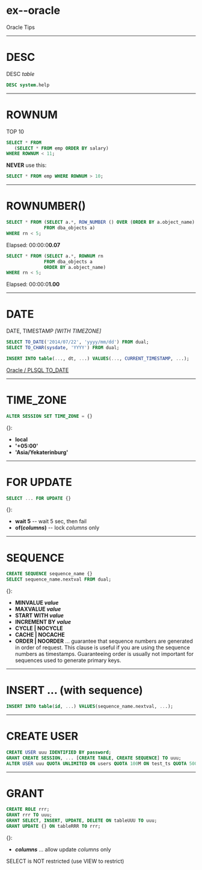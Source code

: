# ex--oracle
Oracle Tips

____
# DESC
DESC _table_
```sql
DESC system.help
```

____
# ROWNUM
TOP 10
```sql
SELECT * FROM
   (SELECT * FROM emp ORDER BY salary)
WHERE ROWNUM < 11;
```

**NEVER** use this:
```sql
SELECT * FROM emp WHERE ROWNUM > 10;
```

____
# ROWNUMBER()
```sql
SELECT * FROM (SELECT a.*, ROW_NUMBER () OVER (ORDER BY a.object_name) rn
              FROM dba_objects a)
WHERE rn < 5;
```
Elapsed: 00:00:0**0.07**
```sql
SELECT * FROM (SELECT a.*, ROWNUM rn
              FROM dba_objects a
              ORDER BY a.object_name)
WHERE rn < 5;
```
Elapsed: 00:00:0**1.00**

____
# DATE
DATE,
TIMESTAMP _[WITH TIMEZONE]_
```sql
SELECT TO_DATE('2014/07/22', 'yyyy/mm/dd') FROM dual;
SELECT TO_CHAR(sysdate, 'YYYY') FROM dual;

INSERT INTO table(..., dt, ...) VALUES(..., CURRENT_TIMESTAMP, ...);
```
[Oracle / PLSQL TO_DATE](http://oracleplsql.ru/to_date-function.html)

____
# TIME_ZONE
```sql
ALTER SESSION SET TIME_ZONE = {}
```
{}:
- **local**
- **'+05:00'**
- **'Asia/Yekaterinburg'**

____
# FOR UPDATE
```sql
SELECT ... FOR UPDATE {}
```
{}:
- **wait 5** -- wait 5 sec, then fail
- **of(_columns_)** -- lock _columns_ only

____
# SEQUENCE
```sql
CREATE SEQUENCE sequence_name {}
SELECT sequence_name.nextval FROM dual;
```
{}:
- **MINVALUE _value_**
- **MAXVALUE _value_**
- **START WITH _value_**
- **INCREMENT BY _value_**
- **CYCLE | NOCYCLE**
- **CACHE | NOCACHE**
- **ORDER | NOORDER** ... guarantee that sequence numbers are generated in order of request.
This clause is useful if you are using the sequence numbers as timestamps.
Guaranteeing order is usually not important for sequences used to generate primary keys.

____
# INSERT ... (with sequence)
```sql
INSERT INTO table(id, ...) VALUES(sequence_name.nextval, ...);
```

____
# CREATE USER
```sql
CREATE USER uuu IDENTIFIED BY password;
GRANT CREATE SESSION, ... [CREATE TABLE, CREATE SEQUENCE] TO uuu;
ALTER USER uuu QUOTA UNLIMITED ON users QUOTA 100M ON test_ts QUOTA 500K ON data_ts;
```


____
# GRANT
```sql
CREATE ROLE rrr;
GRANT rrr TO uuu;
GRANT SELECT, INSERT, UPDATE, DELETE ON tableUUU TO uuu;
GRANT UPDATE {} ON tableRRR TO rrr;
```
{}:
- **_columns_** ... allow update _columns_ only

SELECT is NOT restricted (use VIEW to restrict)
